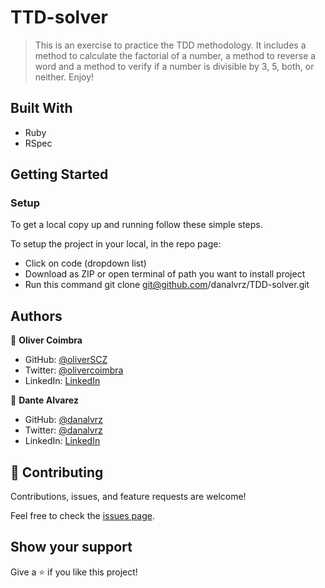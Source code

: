 # TTD-solver

> This is an exercise to practice the TDD methodology. It includes a method to calculate the factorial of a number, a method to reverse a word and a method to verify if a number is divisible by 3, 5, both, or neither. Enjoy!


## Built With

- Ruby
- RSpec

## Getting Started

### Setup

To get a local copy up and running follow these simple steps.

To setup the project in your local, in the repo page: 
- Click on code (dropdown list) 
- Download as ZIP or open terminal of path you want to install project 
- Run this command
git clone git@github.com/danalvrz/TDD-solver.git

## Authors

👤 **Oliver Coimbra**

- GitHub: [@oliverSCZ](https://github.com/oliverSCZ)
- Twitter: [@olivercoimbra](https://twitter.com/olivercoimbra)
- LinkedIn: [LinkedIn](https://www.linkedin.com/in/olivercoimbra)

👤 **Dante Alvarez**

- GitHub: [@danalvrz](https://github.com/danalvrz)
- Twitter: [@danalvrz](https://twitter.com/danalvrz)
- LinkedIn: [LinkedIn](https://www.linkedin.com/in/dante-álvarez-p)

## 🤝 Contributing

Contributions, issues, and feature requests are welcome!

Feel free to check the [issues page](../../issues/).

## Show your support

Give a ⭐️ if you like this project!